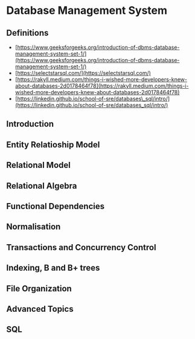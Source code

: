 # Database Management System

## Definitions

* [https://www.geeksforgeeks.org/introduction-of-dbms-database-management-system-set-1/](https://www.geeksforgeeks.org/introduction-of-dbms-database-management-system-set-1/)
* [https://selectstarsql.com/](https://selectstarsql.com/)
* [https://rakyll.medium.com/things-i-wished-more-developers-knew-about-databases-2d0178464f78](https://rakyll.medium.com/things-i-wished-more-developers-knew-about-databases-2d0178464f78)
* [https://linkedin.github.io/school-of-sre/databases\_sql/intro/](https://linkedin.github.io/school-of-sre/databases_sql/intro/)

## Introduction

## Entity Relatioship Model

## Relational Model

## Relational Algebra

## Functional Dependencies

## Normalisation

## Transactions and Concurrency Control

## Indexing, B and B+ trees

## File Organization

## Advanced Topics

## SQL

